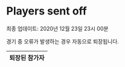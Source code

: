 # Players sent off
최종 업데이트: 2020년 12월 23일 23시 00분


경기 중 오류가 발생하는 경우 자동으로 퇴장됩니다.


| 퇴장된 참가자 |
|:---:|